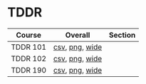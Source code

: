 # TDDR

| Course | Overall | Section |
| ------ | ------- | ------- |
| TDDR 101 | [csv](https://github.com/UCSD-Historical-Enrollment-Data/2025Winter/blob/main/overall/TDDR%20101.csv), [png](https://raw.githubusercontent.com/UCSD-Historical-Enrollment-Data/2025Winter/main/plot_overall/TDDR%20101.png), [wide](https://raw.githubusercontent.com/UCSD-Historical-Enrollment-Data/2025Winter/main/plot_overall_wide/TDDR%20101.png) |  |
| TDDR 102 | [csv](https://github.com/UCSD-Historical-Enrollment-Data/2025Winter/blob/main/overall/TDDR%20102.csv), [png](https://raw.githubusercontent.com/UCSD-Historical-Enrollment-Data/2025Winter/main/plot_overall/TDDR%20102.png), [wide](https://raw.githubusercontent.com/UCSD-Historical-Enrollment-Data/2025Winter/main/plot_overall_wide/TDDR%20102.png) |  |
| TDDR 190 | [csv](https://github.com/UCSD-Historical-Enrollment-Data/2025Winter/blob/main/overall/TDDR%20190.csv), [png](https://raw.githubusercontent.com/UCSD-Historical-Enrollment-Data/2025Winter/main/plot_overall/TDDR%20190.png), [wide](https://raw.githubusercontent.com/UCSD-Historical-Enrollment-Data/2025Winter/main/plot_overall_wide/TDDR%20190.png) |  |
